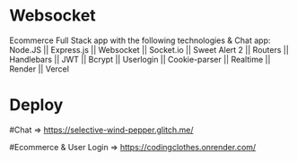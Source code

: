 # Websocket
Ecommerce Full Stack app with the following technologies & Chat app:
Node.JS || Express.js || Websocket || Socket.io || Sweet Alert 2 || Routers || Handlebars || JWT || Bcrypt || Userlogin || Cookie-parser || Realtime || Render || Vercel 


# Deploy

#Chat => https://selective-wind-pepper.glitch.me/

#Ecommerce & User Login => https://codingclothes.onrender.com/
